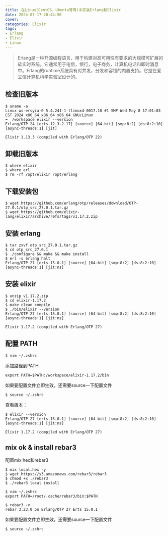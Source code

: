 ```yaml
---
title: 在Linux(CentOS、Ubuntu等等)中安装Erlang和Elixir
date: 2024-07-17 20:44:56
cover: 
categories: Elixir
tags:
- Erlang
- Elixir
- Linux
---
```


> Erlang是一种开源编程语言，用于构建对高可用性有要求的大规模可扩展的软实时系统。它通常用于电信，银行，电子商务，计算机电话和即时消息中。Erlang的runtime系统具有对并发，分发和容错的内置支持。它是在爱立信计算机科学实验室设计的。

<!--more-->

## 检查旧版本

```
$ uname -a
Linux ws-ersyia-0 5.4.241-1-tlinux4-0017.10 #1 SMP Wed May 8 17:01:03 CST 2024 x86_64 x86_64 x86_64 GNU/Linux
➜  /workspace elixir --version
Erlang/OTP 24 [erts-12.3.2.17] [source] [64-bit] [smp:8:2] [ds:8:2:10] [async-threads:1] [jit]

Elixir 1.13.3 (compiled with Erlang/OTP 22)
```

## 卸载旧版本

```
$ where elixir
$ where erl
$ rm -rf /opt/elixir /opt/erlang 
```

## 下载安装包

```
$ wget https://github.com/erlang/otp/releases/download/OTP-27.0.1/otp_src_27.0.1.tar.gz
$ wget https://github.com/elixir-lang/elixir/archive/refs/tags/v1.17.2.zip
```

## 安装 erlang

```
$ tar zxvf otp_src_27.0.1.tar.gz
$ cd otp_src_27.0.1 
$ ./configure && make && make install
$ erl -s erlang halt                                                      
Erlang/OTP 27 [erts-15.0.1] [source] [64-bit] [smp:8:2] [ds:8:2:10] [async-threads:1] [jit:ns]
```

## 安装 elixir

```
$ unzip v1.17.2.zip 
$ cd elixir-1.17.2 
$ make clean compile
$ ./bin/elixir --version
Erlang/OTP 27 [erts-15.0.1] [source] [64-bit] [smp:8:2] [ds:8:2:10] [async-threads:1] [jit:ns]

Elixir 1.17.2 (compiled with Erlang/OTP 27)
```

## 配置 PATH

```
$ vim ~/.zshrc
```

添加路径到PATH

```
export PATH=$PATH:/workspace/elixir-1.17.2/bin
```

如果要配置文件立即生效，还需要source一下配置文件

```
$ source ~/.zshrc
```

查看版本：

```
$ elixir --version
Erlang/OTP 27 [erts-15.0.1] [source] [64-bit] [smp:8:2] [ds:8:2:10] [async-threads:1] [jit:ns]

Elixir 1.17.2 (compiled with Erlang/OTP 27)
```

## mix ok & install rebar3

配置mix hex和rebar3

```
$ mix local.hex -y
$ wget https://s3.amazonaws.com/rebar3/rebar3
$ chmod +x ./rebar3 
$ ./rebar3 local install

$ vim ~/.zshrc
export PATH=/root/.cache/rebar3/bin:$PATH

$ rebar3 -v           
rebar 3.23.0 on Erlang/OTP 27 Erts 15.0.1
```

如果要配置文件立即生效，还需要source一下配置文件

```
$ source ~/.zshrc
```

